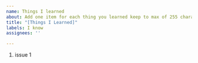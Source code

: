 ```yaml
---
name: Things I learned
about: Add one item for each thing you learned keep to max of 255 characters
title: "[Things I Learned]"
labels: I know
assignees: ''

---
```


1. issue 1 
